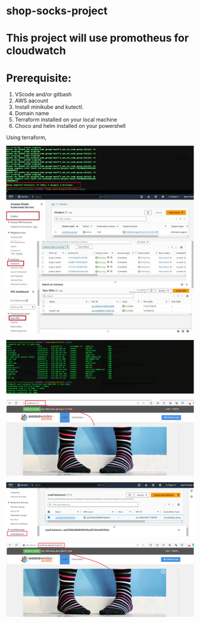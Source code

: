 # shop-socks-project
# This project will use promotheus for cloudwatch

# Prerequisite:
1.  VScode and/or gitbash
2.  AWS aacount
3.  Install minikube and kutectl.
4.  Domain name
5.  Terraform installed on your local machine
6.  Choco and helm installed on your powershell


Using terraform, 


![Deployed Resources](./images/sucessfully%20deployed.jpeg)


![Port-forwarding](./images/port-forwarding.png)


![localhost](./images/1st%20image.png)


![load balancer](./images/load%20balancer.png)


![DNS mapped](./images/2nd%20image.png)
